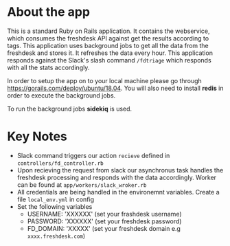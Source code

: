 # About the app

This is a standard Ruby on Rails application. It contains the webservice, which consumes the freshdesk API against get the results according to tags. This application uses background jobs to get all the data from the freshdesk and stores it. It refreshes the data every hour. This application responds against the Slack's slash command `/fdtriage` which responds with all the stats accordingly.

In order to setup the app on to your local machine please go through https://gorails.com/deploy/ubuntu/18.04. You will also need to install **redis** in order to execute the background jobs.

To run the background jobs **sidekiq** is used.

# Key Notes
* Slack command triggers our action `recieve` defined in `controllers/fd_controller.rb`
* Upon recieving the request from slack our asynchronus task handles the freshdesk processing and responds with the data accordingly. Worker can be found at `app/workers/slack_wroker.rb`
* All credentials are being handled in the environemnt variables. Create a file `local_env.yml` in config
* Set the following variables
  * USERNAME: 'XXXXXX' (set your frashdesk username)
  * PASSWORD: 'XXXXXX' (set your freshdesk password)
  * FD_DOMAIN: 'XXXXX' (set your freshdesk domain e.g `xxxx.freshdesk.com`)